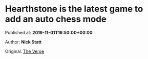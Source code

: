 
# Hearthstone is the latest game to add an auto chess mode

Published at: **2019-11-01T19:50:00+00:00**

Author: **Nick Statt**

Original: [The Verge](https://www.theverge.com/2019/11/1/20944150/blizzard-hearthstone-battlegrounds-auto-chess-dota-2-new-game-mode-release-date)


